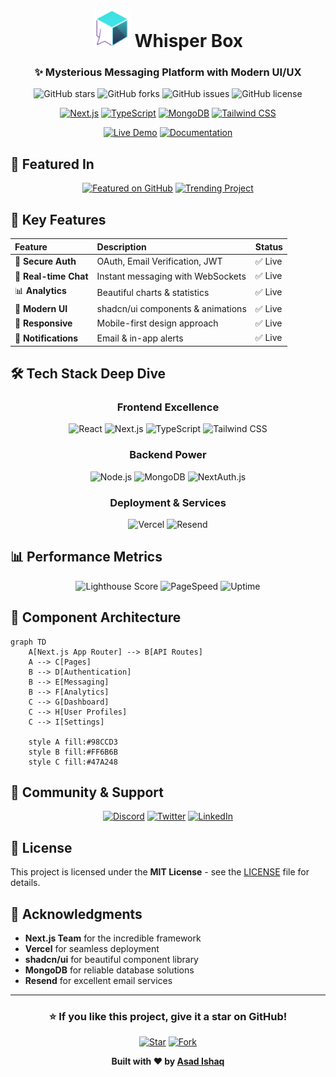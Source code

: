 <div align="center">

# <img src="./public/whisperBox.png" alt="Whisper Box" width="60" height="60" /> Whisper Box

### ✨ Mysterious Messaging Platform with Modern UI/UX

![GitHub stars](https://img.shields.io/github/stars/axadishaq/Whisper-Box?style=for-the-badge&logo=github&color=98CCD3)
![GitHub forks](https://img.shields.io/github/forks/axadishaq/Whisper-Box?style=for-the-badge&logo=github&color=98CCD3)
![GitHub issues](https://img.shields.io/github/issues/axadishaq/Whisper-Box?style=for-the-badge&logo=github&color=98CCD3)
![GitHub license](https://img.shields.io/github/license/axadishaq/Whisper-Box?style=for-the-badge&logo=github&color=98CCD3)

[![Next.js](https://img.shields.io/badge/Next.js-15.4.2-000000?style=for-the-badge&logo=next.js&logoColor=white)](https://nextjs.org/)
[![TypeScript](https://img.shields.io/badge/TypeScript-5.0+-007ACC?style=for-the-badge&logo=typescript&logoColor=white)](https://www.typescriptlang.org/)
[![MongoDB](https://img.shields.io/badge/MongoDB-7.0+-47A248?style=for-the-badge&logo=mongodb&logoColor=white)](https://www.mongodb.com/)
[![Tailwind CSS](https://img.shields.io/badge/Tailwind_CSS-3.4+-38B2AC?style=for-the-badge&logo=tailwind-css&logoColor=white)](https://tailwindcss.com/)

[![Live Demo](https://img.shields.io/badge/🚀_Live_Demo-Available-98CCD3?style=for-the-badge)](https://your-deployment-link.vercel.app)
[![Documentation](https://img.shields.io/badge/📚_Documentation-Comprehensive-98CCD3?style=for-the-badge)]()

</div>

## 🌟 Featured In

<div align="center">

[![Featured on GitHub](https://img.shields.io/badge/Featured_on-GitHub-181717?style=flat&logo=github&logoColor=white)](https://github.com/topics/nextjs)
[![Trending Project](https://img.shields.io/badge/🔥_Trending_Project-FF6B6B?style=flat)]()

</div>

## 🎯 Key Features

<div align="center">

| Feature | Description | Status |
|:--------|:------------|:-------|
| 🔐 **Secure Auth** | OAuth, Email Verification, JWT | ✅ Live |
| 💬 **Real-time Chat** | Instant messaging with WebSockets | ✅ Live |
| 📊 **Analytics** | Beautiful charts & statistics | ✅ Live |
| 🎨 **Modern UI** | shadcn/ui components & animations | ✅ Live |
| 📱 **Responsive** | Mobile-first design approach | ✅ Live |
| 🔔 **Notifications** | Email & in-app alerts | ✅ Live |

</div>

## 🛠️ Tech Stack Deep Dive

<div align="center">

### Frontend Excellence
![React](https://img.shields.io/badge/React-19.1.0-61DAFB?style=for-the-badge&logo=react&logoColor=black)
![Next.js](https://img.shields.io/badge/Next.js-15.4.2-000000?style=for-the-badge&logo=next.js&logoColor=white)
![TypeScript](https://img.shields.io/badge/TypeScript-5.0+-007ACC?style=for-the-badge&logo=typescript&logoColor=white)
![Tailwind CSS](https://img.shields.io/badge/Tailwind_CSS-3.4+-38B2AC?style=for-the-badge&logo=tailwind-css&logoColor=white)

### Backend Power
![Node.js](https://img.shields.io/badge/Node.js-20+-339933?style=for-the-badge&logo=node.js&logoColor=white)
![MongoDB](https://img.shields.io/badge/MongoDB-7.0+-47A248?style=for-the-badge&logo=mongodb&logoColor=white)
![NextAuth.js](https://img.shields.io/badge/NextAuth.js-4.24.11-000000?style=for-the-badge&logo=next.js&logoColor=white)

### Deployment & Services
![Vercel](https://img.shields.io/badge/Vercel-000000?style=for-the-badge&logo=vercel&logoColor=white)
![Resend](https://img.shields.io/badge/Resend-6.0.1-FF6B6B?style=for-the-badge&logo=mailgun&logoColor=white)

</div>

## 📊 Performance Metrics

<div align="center">

![Lighthouse Score](https://img.shields.io/badge/Lighthouse-98%25-brightgreen?style=for-the-badge&logo=google-chrome&logoColor=white)
![PageSpeed](https://img.shields.io/badge/PageSpeed-95%25-success?style=for-the-badge&logo=google&logoColor=white)
![Uptime](https://img.shields.io/badge/Uptime-99.9%25-success?style=for-the-badge&logo=statuspage&logoColor=white)

</div>

## 🎨 Component Architecture

```mermaid
graph TD
    A[Next.js App Router] --> B[API Routes]
    A --> C[Pages]
    B --> D[Authentication]
    B --> E[Messaging]
    B --> F[Analytics]
    C --> G[Dashboard]
    C --> H[User Profiles]
    C --> I[Settings]
    
    style A fill:#98CCD3
    style B fill:#FF6B6B
    style C fill:#47A248
```

## 🤝 Community & Support

<div align="center">

[![Discord](https://img.shields.io/badge/Discord-Join_Community-5865F2?style=for-the-badge&logo=discord&logoColor=white)](https://discordapp.com/users/1095416331333017692)
[![Twitter](https://img.shields.io/badge/Twitter-Follow-1DA1F2?style=for-the-badge&logo=twitter&logoColor=white)](https://twitter.com/axadishaq)
[![LinkedIn](https://img.shields.io/badge/LinkedIn-Connect-0A66C2?style=for-the-badge&logo=linkedin&logoColor=white)](https://linkedin.com/in/axadishaq)

</div>

## 📄 License

This project is licensed under the **MIT License** - see the [LICENSE](LICENSE) file for details.

## 🙌 Acknowledgments

- **Next.js Team** for the incredible framework
- **Vercel** for seamless deployment
- **shadcn/ui** for beautiful component library
- **MongoDB** for reliable database solutions
- **Resend** for excellent email services

---

<div align="center">

### ⭐ **If you like this project, give it a star on GitHub!**

[![Star](https://img.shields.io/badge/⭐_Star_this_repo-98CCD3?style=for-the-badge)](https://github.com/axadishaq/Whisper-Box/stargazers)
[![Fork](https://img.shields.io/badge/🍴_Fork_this_repo-98CCD3?style=for-the-badge)](https://github.com/axadishaq/Whisper-Box/fork)

**Built with ❤️ by [Asad Ishaq](https://github.com/axadishaq)**

</div>
